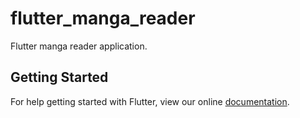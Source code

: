 # flutter_manga_reader

Flutter manga reader application.

## Getting Started

For help getting started with Flutter, view our online
[documentation](https://flutter.io/).
